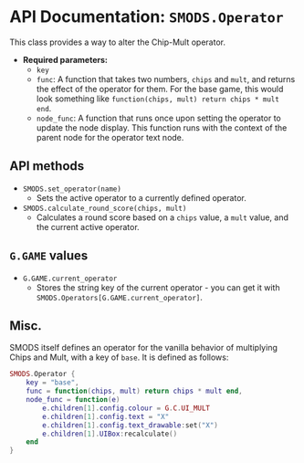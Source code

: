 # API Documentation: `SMODS.Operator`
This class provides a way to alter the Chip-Mult operator.
- **Required parameters:**
	- `key`
  - `func`: A function that takes two numbers, `chips` and `mult`, and returns the effect of the operator for them. For the base game, this would look something like `function(chips, mult) return chips * mult end`.
  - `node_func`: A function that runs once upon setting the operator to update the node display. This function runs with the context of the parent node for the operator text node.
  
## API methods
- `SMODS.set_operator(name)`
    - Sets the active operator to a currently defined operator.
- `SMODS.calculate_round_score(chips, mult)`
    - Calculates a round score based on a `chips` value, a `mult` value, and the current active operator.

## `G.GAME` values
- `G.GAME.current_operator`
    - Stores the string key of the current operator - you can get it with `SMODS.Operators[G.GAME.current_operator]`.

## Misc.
SMODS itself defines an operator for the vanilla behavior of multiplying Chips and Mult, with a key of `base`. It is defined as follows:
```lua
SMODS.Operator {
    key = "base",
    func = function(chips, mult) return chips * mult end,
    node_func = function(e)
        e.children[1].config.colour = G.C.UI_MULT
        e.children[1].config.text = "X"
        e.children[1].config.text_drawable:set("X")
        e.children[1].UIBox:recalculate()
    end
}
```
